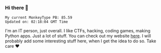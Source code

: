 ### Hi there 👋
<!-- PB START -->
```
My current MonkeyType PB: 85.59
Updated on: 02:18:04 GMT Time
```
<!-- PB END -->
I'm an IT person, just overall. I like CTFs, hacking, coding games, making Python apps. Just a lot of stuff.
You can check out my website [here](https://skill3472.github.io/).
I will probably add some interesting stuff here, when I get the idea to do so. Take care ❤️

